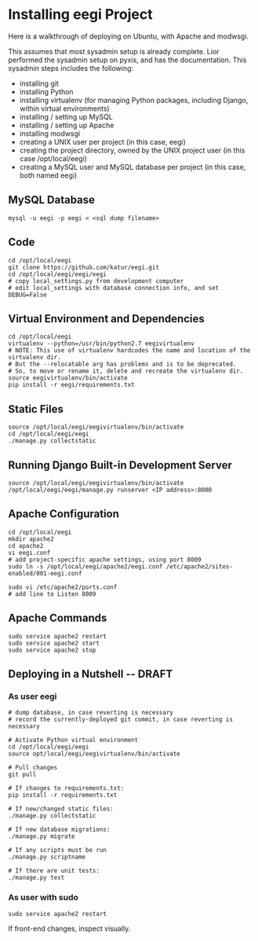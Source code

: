 Installing eegi Project
=======================
Here is a walkthrough of deploying on Ubuntu, with Apache and modwsgi. 

This assumes that most sysadmin setup is already complete.
Lior performed the sysadmin setup on pyxis, and has the documentation.
This sysadmin steps includes the following:

- installing git
- installing Python
- installing virtualenv (for managing Python packages, including Django, within virtual environments)
- installing / setting up MySQL
- installing / setting up Apache
- installing modwsgi
- creating a UNIX user per project (in this case, eegi)
- creating the project directory, owned by the UNIX project user (in this case /opt/local/eegi)
- creating a MySQL user and MySQL database per project (in this case, both named eegi)

MySQL Database
--------------
```
mysql -u eegi -p eegi < <sql dump filename>
```

Code
----
```
cd /opt/local/eegi
git clone https://github.com/katur/eegi.git
cd /opt/local/eegi/eegi/eegi
# copy local_settings.py from development computer
# edit local_settings with database connection info, and set DEBUG=False
```

Virtual Environment and Dependencies
------------------------------------
```
cd /opt/local/eegi
virtualenv --python=/usr/bin/python2.7 eegivirtualenv
# NOTE: This use of virtualenv hardcodes the name and location of the virtualenv dir.
# But the --relocatable arg has problems and is to be deprecated.
# So, to move or rename it, delete and recreate the virtualenv dir.
source eegivirtualenv/bin/activate
pip install -r eegi/requirements.txt
```

Static Files
------------
```
source /opt/local/eegi/eegivirtualenv/bin/activate
cd /opt/local/eegi/eegi
./manage.py collectstatic
```

Running Django Built-in Development Server
------------------------------------------
```
source /opt/local/eegi/eegivirtualenv/bin/activate
/opt/local/eegi/eegi/manage.py runserver <IP address>:8000
```

Apache Configuration
--------------------
```
cd /opt/local/eegi
mkdir apache2
cd apache2
vi eegi.conf
# add project-specific apache settings, using port 8009
sudo ln -s /opt/local/eegi/apache2/eegi.conf /etc/apache2/sites-enabled/001-eegi.conf

sudo vi /etc/apache2/ports.conf
# add line to Listen 8009
```

Apache Commands
---------------
```
sudo service apache2 restart
sudo service apache2 start
sudo service apache2 stop
```

Deploying in a Nutshell -- DRAFT
--------------------------------
### As user eegi
```
# dump database, in case reverting is necessary
# record the currently-deployed git commit, in case reverting is necessary

# Activate Python virtual environment
cd /opt/local/eegi/eegi
source opt/local/eegi/eegivirtualenv/bin/activate

# Pull changes
git pull

# If changes to requirements.txt:
pip install -r requirements.txt

# If new/changed static files:
./manage.py collectstatic

# If new database migrations:
./manage.py migrate

# If any scripts must be run
./manage.py scriptname

# If there are unit tests:
./manage.py test
```

### As user with sudo
```
sudo service apache2 restart
```

If front-end changes, inspect visually.
